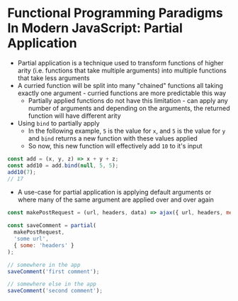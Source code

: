 # Functional Programming Paradigms In Modern JavaScript: Partial Application

* Partial application is a technique used to transform functions of higher arity (i.e. functions that take multiple arguments) into multiple functions that take less arguments
* A curried function will be split into many "chained" functions all taking exactly one argument - curried functions are more predictable this way
  * Partially applied functions do not have this limitation - can apply any number of arguments and depending on the arguments, the returned function will have different arity
* Using `bind` to partially apply
  * In the following example, `5` is the value for `x`, and `5` is the value for `y` and `bind` returns a new function with these values applied
  * So now, this new function will effectively add `10` to it's input

```javascript
const add = (x, y, z) => x + y + z;
const add10 = add.bind(null, 5, 5);
add10(7);
// 17
```

* A use-case for partial application is applying default arguments or where many of the same argument are applied over and over again

```javascript
const makePostRequest = (url, headers, data) => ajax({ url, headers, method: 'POST', data })

const saveComment = partial(
  makePostRequest,
  'some url',
  { some: 'headers' }
);

// somewhere in the app
saveComment('first comment');

// somewhere else in the app
saveComment('second comment');
```